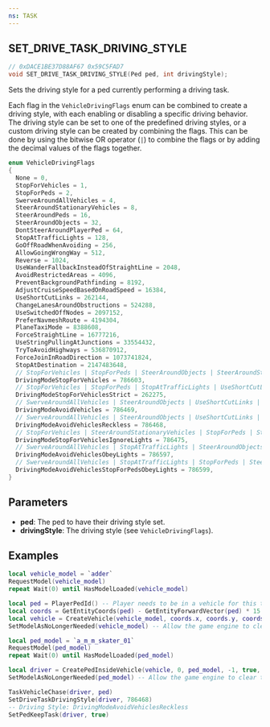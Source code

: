 ```yaml
---
ns: TASK
---
```

## SET_DRIVE_TASK_DRIVING_STYLE

```c
// 0xDACE1BE37D88AF67 0x59C5FAD7
void SET_DRIVE_TASK_DRIVING_STYLE(Ped ped, int drivingStyle);
```

Sets the driving style for a ped currently performing a driving task.

Each flag in the `VehicleDrivingFlags` enum can be combined to create a driving style, with each enabling or disabling a specific driving behavior. The driving style can be set to one of the predefined driving styles, or a custom driving style can be created by combining the flags. This can be done by using the bitwise OR operator (`|`) to combine the flags or by adding the decimal values of the flags together.

```c
enum VehicleDrivingFlags
{
  None = 0,
  StopForVehicles = 1,
  StopForPeds = 2,
  SwerveAroundAllVehicles = 4,
  SteerAroundStationaryVehicles = 8,
  SteerAroundPeds = 16,
  SteerAroundObjects = 32,
  DontSteerAroundPlayerPed = 64,
  StopAtTrafficLights = 128,
  GoOffRoadWhenAvoiding = 256,
  AllowGoingWrongWay = 512,
  Reverse = 1024,
  UseWanderFallbackInsteadOfStraightLine = 2048,
  AvoidRestrictedAreas = 4096,
  PreventBackgroundPathfinding = 8192,
  AdjustCruiseSpeedBasedOnRoadSpeed = 16384,
  UseShortCutLinks = 262144,
  ChangeLanesAroundObstructions = 524288,
  UseSwitchedOffNodes = 2097152,
  PreferNavmeshRoute = 4194304,
  PlaneTaxiMode = 8388608,
  ForceStraightLine = 16777216,
  UseStringPullingAtJunctions = 33554432,
  TryToAvoidHighways = 536870912,
  ForceJoinInRoadDirection = 1073741824,
  StopAtDestination = 2147483648,
  // StopForVehicles | StopForPeds | SteerAroundObjects | SteerAroundStationaryVehicles | StopAtTrafficLights | UseShortCutLinks | ChangeLanesAroundObstructions
  DrivingModeStopForVehicles = 786603,
  // StopForVehicles | StopForPeds | StopAtTrafficLights | UseShortCutLinks
  DrivingModeStopForVehiclesStrict = 262275,
  // SwerveAroundAllVehicles | SteerAroundObjects | UseShortCutLinks | ChangeLanesAroundObstructions | StopForVehicles
  DrivingModeAvoidVehicles = 786469,
  // SwerveAroundAllVehicles | SteerAroundObjects | UseShortCutLinks | ChangeLanesAroundObstructions
  DrivingModeAvoidVehiclesReckless = 786468,
  // StopForVehicles | SteerAroundStationaryVehicles | StopForPeds | SteerAroundObjects | UseShortCutLinks | ChangeLanesAroundObstructions
  DrivingModeStopForVehiclesIgnoreLights = 786475,
  // SwerveAroundAllVehicles | StopAtTrafficLights | SteerAroundObjects | UseShortCutLinks | ChangeLanesAroundObstructions | StopForVehicles
  DrivingModeAvoidVehiclesObeyLights = 786597,
  // SwerveAroundAllVehicles | StopAtTrafficLights | StopForPeds | SteerAroundObjects | UseShortCutLinks | ChangeLanesAroundObstructions | StopForVehicles
  DrivingModeAvoidVehiclesStopForPedsObeyLights = 786599,
}
```

## Parameters
* **ped**: The ped to have their driving style set.
* **drivingStyle**: The driving style (see `VehicleDrivingFlags`).

## Examples

```lua
local vehicle_model = `adder`
RequestModel(vehicle_model)
repeat Wait(0) until HasModelLoaded(vehicle_model)

local ped = PlayerPedId() -- Player needs to be in a vehicle for this to work
local coords = GetEntityCoords(ped) - GetEntityForwardVector(ped) * 15.0
local vehicle = CreateVehicle(vehicle_model, coords.x, coords.y, coords.z, GetEntityHeading(ped), true, false)
SetModelAsNoLongerNeeded(vehicle_model) -- Allow the game engine to clear the model from memory

local ped_model = `a_m_m_skater_01`
RequestModel(ped_model)
repeat Wait(0) until HasModelLoaded(ped_model)

local driver = CreatePedInsideVehicle(vehicle, 0, ped_model, -1, true, false)
SetModelAsNoLongerNeeded(ped_model) -- Allow the game engine to clear the model from memory

TaskVehicleChase(driver, ped)
SetDriveTaskDrivingStyle(driver, 786468)
-- Driving Style: DrivingModeAvoidVehiclesReckless
SetPedKeepTask(driver, true)
```
